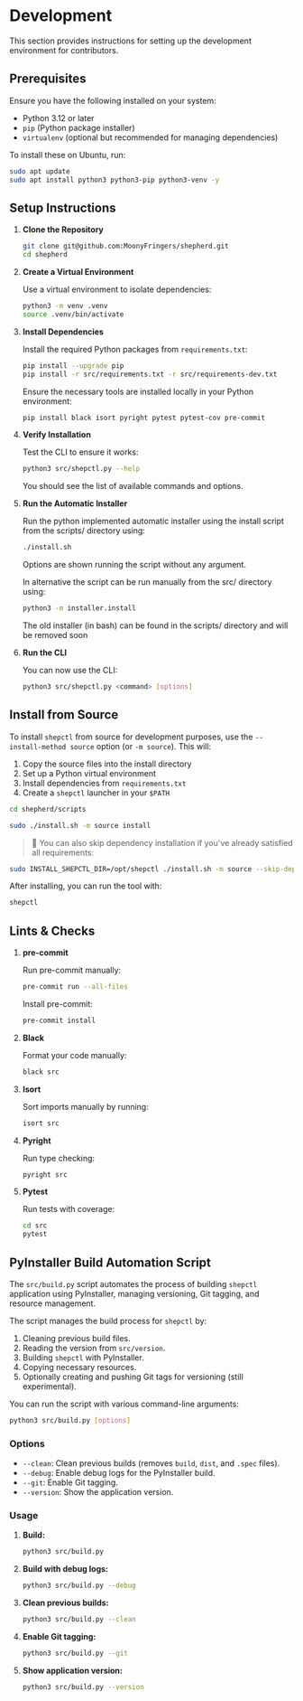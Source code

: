 # Development

This section provides instructions for setting up the development environment
for contributors.

## Prerequisites

Ensure you have the following installed on your system:

- Python 3.12 or later
- `pip` (Python package installer)
- `virtualenv` (optional but recommended for managing dependencies)

To install these on Ubuntu, run:

```bash
sudo apt update
sudo apt install python3 python3-pip python3-venv -y
```

## Setup Instructions

1. **Clone the Repository**

   ```bash
   git clone git@github.com:MoonyFringers/shepherd.git
   cd shepherd
   ```

2. **Create a Virtual Environment**

   Use a virtual environment to isolate dependencies:

   ```bash
   python3 -m venv .venv
   source .venv/bin/activate
   ```

3. **Install Dependencies**

   Install the required Python packages from `requirements.txt`:

   ```bash
   pip install --upgrade pip
   pip install -r src/requirements.txt -r src/requirements-dev.txt
   ```

   Ensure the necessary tools are installed locally in your Python environment:

   ```bash
   pip install black isort pyright pytest pytest-cov pre-commit
   ```

4. **Verify Installation**

   Test the CLI to ensure it works:

   ```bash
   python3 src/shepctl.py --help
   ```

   You should see the list of available commands and options.

5. **Run the Automatic Installer**

   Run the python implemented automatic installer using the
   install script from the scripts/ directory using:

   ```bash
   ./install.sh
   ```

   Options are shown running the script without any argument.

   In alternative the script can be run manually from the src/
   directory using:

   ```bash
   python3 -m installer.install
   ```

   The old installer (in bash) can be found in the scripts/ directory
   and will be removed soon

6. **Run the CLI**

   You can now use the CLI:

   ```bash
   python3 src/shepctl.py <command> [options]
   ```

## Install from Source

To install `shepctl` from source for development purposes, use the
`--install-method source` option (or `-m source`). This will:

1. Copy the source files into the install directory
2. Set up a Python virtual environment
3. Install dependencies from `requirements.txt`
4. Create a `shepctl` launcher in your `$PATH`

```bash
cd shepherd/scripts

sudo ./install.sh -m source install
```

> 📌 You can also skip dependency installation if you've already satisfied all requirements:

```bash
sudo INSTALL_SHEPCTL_DIR=/opt/shepctl ./install.sh -m source --skip-deps install
```

After installing, you can run the tool with:

```bash
shepctl
```

## Lints & Checks

1. **pre-commit**

   Run pre-commit manually:

   ```bash
   pre-commit run --all-files
   ```

   Install pre-commit:

   ```bash
   pre-commit install
   ```

2. **Black**

   Format your code manually:

   ```bash
   black src
   ```

3. **Isort**

   Sort imports manually by running:

   ```bash
   isort src
   ```

4. **Pyright**

   Run type checking:

   ```bash
   pyright src
   ```

5. **Pytest**

   Run tests with coverage:

   ```bash
   cd src
   pytest
   ```

## PyInstaller Build Automation Script

The `src/build.py` script automates the process of building `shepctl`
application using PyInstaller, managing versioning,
Git tagging, and resource management.

The script manages the build process for `shepctl` by:

1. Cleaning previous build files.
2. Reading the version from `src/version`.
3. Building `shepctl` with PyInstaller.
4. Copying necessary resources.
5. Optionally creating and pushing Git tags for versioning
   (still experimental).

You can run the script with various command-line arguments:

```bash
python3 src/build.py [options]
```

### Options

- `--clean`: Clean previous builds (removes `build`, `dist`, and `.spec` files).
- `--debug`: Enable debug logs for the PyInstaller build.
- `--git`: Enable Git tagging.
- `--version`: Show the application version.

### Usage

1. **Build:**

    ```bash
    python3 src/build.py
    ```

2. **Build with debug logs:**

    ```bash
    python3 src/build.py --debug
    ```

3. **Clean previous builds:**

    ```bash
    python3 src/build.py --clean
    ```

4. **Enable Git tagging:**

    ```bash
    python3 src/build.py --git
    ```

5. **Show application version:**

    ```bash
    python3 src/build.py --version
    ```
